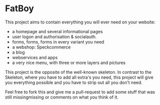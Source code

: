 FatBoy
======

This project aims to contain everything you will ever need on your website:
- a homepage and several informational pages
- user logon and authorisation & socialauth.
- forms, forms, forms in every variant you need
- a webshop: Speckcommerce
- a blog
- webservices and apps
- a very nice menu, with three or more layers and pictures

This project is the opposite of the well-known skeleton. In contrast to the Skeleton, where you have to add all extra's 
you need, this project will give you everything possible and you have to strip out all you don't need.

Feel free to fork this and give me a pull-request to add some stuff that was still missingmissing or comments on what you think of it. 
